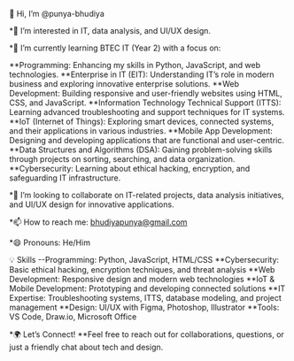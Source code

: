 👋 Hi, I’m @punya-bhudiya

*👀 I’m interested in IT, data analysis, and UI/UX design.

*🌱 I’m currently learning BTEC IT (Year 2) with a focus on:

**Programming: Enhancing my skills in Python, JavaScript, and web technologies.
**Enterprise in IT (EIT): Understanding IT’s role in modern business and exploring innovative enterprise solutions.
**Web Development: Building responsive and user-friendly websites using HTML, CSS, and JavaScript.
**Information Technology Technical Support (ITTS): Learning advanced troubleshooting and support techniques for IT systems.
**IoT (Internet of Things): Exploring smart devices, connected systems, and their applications in various industries.
**Mobile App Development: Designing and developing applications that are functional and user-centric.
**Data Structures and Algorithms (DSA): Gaining problem-solving skills through projects on sorting, searching, and data organization.
**Cybersecurity: Learning about ethical hacking, encryption, and safeguarding IT infrastructure.

*💞️ I’m looking to collaborate on IT-related projects, data analysis initiatives, and UI/UX design for innovative applications.

*📫 How to reach me: bhudiyapunya@gmail.com

*😄 Pronouns: He/Him

💡 Skills
--Programming: Python, JavaScript, HTML/CSS
**Cybersecurity: Basic ethical hacking, encryption techniques, and threat analysis
**Web Development: Responsive design and modern web technologies
**IoT & Mobile Development: Prototyping and developing connected solutions
**IT Expertise: Troubleshooting systems, ITTS, database modeling, and project management
**Design: UI/UX with Figma, Photoshop, Illustrator
**Tools: VS Code, Draw.io, Microsoft Office

*🌍 Let’s Connect!
**Feel free to reach out for collaborations, questions, or just a friendly chat about tech and design.

